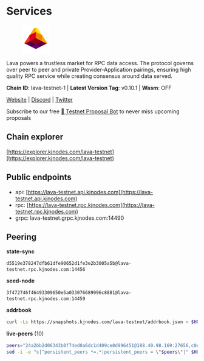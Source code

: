 # Services

<figure><img src="https://raw.githubusercontent.com/kj89/cosmos-images/main/logos/lava.png" alt=""><figcaption></figcaption></figure>

Lava powers a trustless market for RPC data access. The protocol  governs over peer to peer and private Provider-Application pairings,  ensuring high quality RPC service while creating consensus around data served.

**Chain ID**: lava-testnet-1 | **Latest Version Tag**: v0.10.1 | **Wasm**: OFF

[Website](https://lavanet.xyz) | [Discord](https://discord.com/invite/Tbk5NxTCdA) | [Twitter](https://twitter.com/lavanetxyz)



Subscribe to our free [🤖 Testnet Proposal Bot](https://t.me/kjnodes_testnet_proposal_bot) to never miss upcoming proposals


## Chain explorer
[https://explorer.kjnodes.com/lava-testnet](https://explorer.kjnodes.com/lava-testnet)

## Public endpoints

* api: [https://lava-testnet.api.kjnodes.com](https://lava-testnet.api.kjnodes.com)
* rpc: [https://lava-testnet.rpc.kjnodes.com](https://lava-testnet.rpc.kjnodes.com)
* grpc: lava-testnet.grpc.kjnodes.com:14490

## Peering

**state-sync**

```text
d5519e378247dfb61dfe90652d1fe3e2b3005a5b@lava-testnet.rpc.kjnodes.com:14456
```

**seed-node**

```text
3f472746f46493309650e5a033076689996c8881@lava-testnet.rpc.kjnodes.com:14459
```

**addrbook**
```bash
curl -Ls https://snapshots.kjnodes.com/lava-testnet/addrbook.json > $HOME/.lava/config/addrbook.json
```

**live-peers** (10)
```bash
peers="24a2bb2d06343b0f74ed0a6dc1d409ce0d996451@188.40.98.169:27656,c0efea9152aed75fcf3022b8af45243818c59d6a@49.12.13.104:26656,8b154033143fdedf4835dfc7b030c7d781bfd54e@195.201.219.227:26656,5d24eb95fa5974af7bb03e370382537251ab6328@95.217.158.66:26656,d5519e378247dfb61dfe90652d1fe3e2b3005a5b@65.109.68.190:14456,d8e81881ced029758f9623179a3c1ecf72aece2e@195.74.86.49:26656,8a117e9a5a7dcbf3963a2d1982aabc92fa5e2a5d@18.220.175.93:26656,13a9209a4d08803a3becac57de8eb02dd51f8f41@65.109.23.114:19956,64df498c92b9ccaf78012229d399aa34a014f087@65.109.122.105:56659,10c4405d04b2a221959de97f69c9a6258676f55d@161.97.79.100:26656"
sed -i -e "s|^persistent_peers *=.*|persistent_peers = \"$peers\"|" $HOME/.lava/config/config.toml
```
